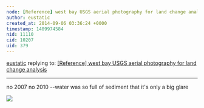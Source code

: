 ```yaml
---
node: [Reference] west bay USGS aerial photography for land change analysis
author: eustatic
created_at: 2014-09-06 03:36:24 +0000
timestamp: 1409974584
nid: 11110
cid: 10207
uid: 379
---
```




[eustatic](../profile/eustatic) replying to: [[Reference] west bay USGS aerial photography for land change analysis](../notes/eustatic/09-06-2014/reference-west-bay-usgs-aerial-photography)

----
no 2007
no 2010 --water was so full of sediment that it's only a big glare

<img src="http://cdn.makeagif.com/media/9-05-2014/48Q2Cv.gif">